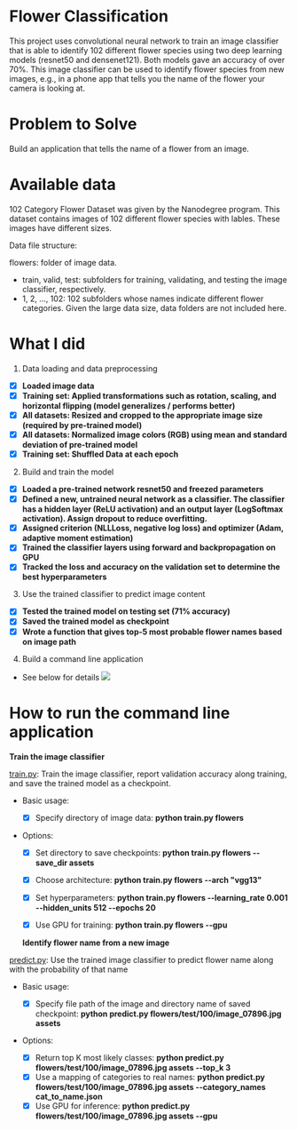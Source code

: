 # Flower Classification

This project uses convolutional neural network to train an image classifier that is able to identify 102 different flower species using two deep learning models (resnet50 and densenet121). Both models gave an accuracy of over 70%. This image classifier can be used to identify flower species from new images, e.g., in a phone app that tells you the name of the flower your camera is looking at.

# Problem to Solve
Build an application that tells the name of a flower from an image.

# Available data
102 Category Flower Dataset was given by the Nanodegree program. This dataset contains images of 102 different flower species with lables. These images have different sizes.

Data file structure:

flowers: folder of image data.
* train, valid, test: subfolders for training, validating, and testing the image classifier, respectively.
* 1, 2, ..., 102: 102 subfolders whose names indicate different flower categories. Given the large data size, data folders are not included here.

# What I did
1. Data loading and data preprocessing
   
- [x] **Loaded image data**
- [x] **Training set: Applied transformations such as rotation, scaling, and horizontal flipping (model generalizes / performs better)**
- [x] **All datasets: Resized and cropped to the appropriate image size (required by pre-trained model)**
- [x] **All datasets: Normalized image colors (RGB) using mean and standard deviation of pre-trained model**
- [x] **Training set: Shuffled Data at each epoch**

2. Build and train the model

- [x] **Loaded a pre-trained network resnet50 and freezed parameters**
- [x] **Defined a new, untrained neural network as a classifier. The classifier has a hidden layer (ReLU activation) and an output layer (LogSoftmax activation). Assign dropout to reduce overfitting.**
- [x] **Assigned criterion (NLLLoss, negative log loss) and optimizer (Adam, adaptive moment estimation)**
- [x] **Trained the classifier layers using forward and backpropagation on GPU**
- [x] **Tracked the loss and accuracy on the validation set to determine the best hyperparameters**

3. Use the trained classifier to predict image content

- [x] **Tested the trained model on testing set (71% accuracy)**
- [x] **Saved the trained model as checkpoint**
- [x] **Wrote a function that gives top-5 most probable flower names based on image path**

4. Build a command line application

* See below for details
![](https://github.com/EzekielEkanem/aipnd-project/blob/master/assets/inference_example.png)

# How to run the command line application

**Train the image classifier**

[train.py](https://github.com/EzekielEkanem/aipnd-project/blob/master/train.py): Train the image classifier, report validation accuracy along training, and save the trained model as a checkpoint.

* Basic usage:

  - [x] Specify directory of image data: **python train.py flowers**
* Options:

  - [x] Set directory to save checkpoints: **python train.py flowers --save_dir assets**

  - [x] Choose architecture: **python train.py flowers --arch "vgg13"**

  - [x] Set hyperparameters: **python train.py flowers --learning_rate 0.001 --hidden_units 512 --epochs 20**

  - [x] Use GPU for training: **python train.py flowers --gpu**
 
  **Identify flower name from a new image**

[predict.py](https://github.com/EzekielEkanem/aipnd-project/blob/master/predict.py): Use the trained image classifier to predict flower name along with the probability of that name

* Basic usage:

  - [x] Specify file path of the image and directory name of saved checkpoint: **python predict.py flowers/test/100/image_07896.jpg assets**
* Options:

  - [x] Return top K most likely classes: **python predict.py flowers/test/100/image_07896.jpg assets --top_k 3**
  - [x] Use a mapping of categories to real names: **python predict.py flowers/test/100/image_07896.jpg assets --category_names cat_to_name.json**
  - [x] Use GPU for inference: **python predict.py flowers/test/100/image_07896.jpg assets --gpu**
